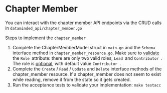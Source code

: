# Chapter Member

You can interact with the chapter member API endpoints via the CRUD calls in `dataminded_api/chapter_member.go`

Steps to implement the `chapter_member`

1. Complete the ChapterMemberModel struct in `main.go` and the `Schema` interface method in `chapter_member_resource.go`. Make sure to [validate](https://developer.hashicorp.com/terraform/plugin/framework/validation) the `Role `attribute: there are only two valid roles, `Lead `and `Contributor `. The role is [optional](https://developer.hashicorp.com/terraform/plugin/sdkv2/schemas/schema-behaviors), with default value `Contributor `.
2. Complete the `Create` / `Read` / `Update` and `Delete` interface methods of the chapter_member resource. If a chapter_member does not seem to exist while reading, remove it from the state so it gets created.
3. Run the acceptance tests to validate your implementation: `make testacc`
